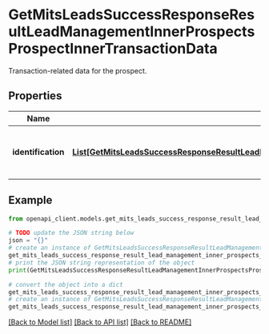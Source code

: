 # GetMitsLeadsSuccessResponseResultLeadManagementInnerProspectsProspectInnerTransactionData

Transaction-related data for the prospect.

## Properties

Name | Type | Description | Notes
------------ | ------------- | ------------- | -------------
**identification** | [**List[GetMitsLeadsSuccessResponseResultLeadManagementInnerProspectsProspectInnerTransactionDataIdentificationInner]**](GetMitsLeadsSuccessResponseResultLeadManagementInnerProspectsProspectInnerTransactionDataIdentificationInner.md) | A list of identification details for the transaction. | [optional] 

## Example

```python
from openapi_client.models.get_mits_leads_success_response_result_lead_management_inner_prospects_prospect_inner_transaction_data import GetMitsLeadsSuccessResponseResultLeadManagementInnerProspectsProspectInnerTransactionData

# TODO update the JSON string below
json = "{}"
# create an instance of GetMitsLeadsSuccessResponseResultLeadManagementInnerProspectsProspectInnerTransactionData from a JSON string
get_mits_leads_success_response_result_lead_management_inner_prospects_prospect_inner_transaction_data_instance = GetMitsLeadsSuccessResponseResultLeadManagementInnerProspectsProspectInnerTransactionData.from_json(json)
# print the JSON string representation of the object
print(GetMitsLeadsSuccessResponseResultLeadManagementInnerProspectsProspectInnerTransactionData.to_json())

# convert the object into a dict
get_mits_leads_success_response_result_lead_management_inner_prospects_prospect_inner_transaction_data_dict = get_mits_leads_success_response_result_lead_management_inner_prospects_prospect_inner_transaction_data_instance.to_dict()
# create an instance of GetMitsLeadsSuccessResponseResultLeadManagementInnerProspectsProspectInnerTransactionData from a dict
get_mits_leads_success_response_result_lead_management_inner_prospects_prospect_inner_transaction_data_from_dict = GetMitsLeadsSuccessResponseResultLeadManagementInnerProspectsProspectInnerTransactionData.from_dict(get_mits_leads_success_response_result_lead_management_inner_prospects_prospect_inner_transaction_data_dict)
```
[[Back to Model list]](../README.md#documentation-for-models) [[Back to API list]](../README.md#documentation-for-api-endpoints) [[Back to README]](../README.md)


